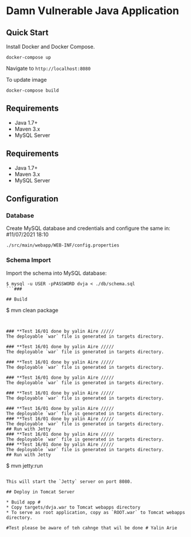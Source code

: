 # Damn Vulnerable Java Application

## Quick Start

Install Docker and Docker Compose.

```
docker-compose up
```
Navigate to `http://localhost:8080`

To update image

```
docker-compose build
```

## Requirements

* Java 1.7+
* Maven 3.x
* MySQL Server
## Requirements

* Java 1.7+
* Maven 3.x
* MySQL Server
## Configuration

### Database

Create MySQL database and credentials and configure the same in: #11/07/2021 18:10

```
./src/main/webapp/WEB-INF/config.properties
```

### Schema Import

Import the schema into MySQL database:

```
$ mysql -u USER -pPASSWORD dvja < ./db/schema.sql
```###

## Build

```
$ mvn clean package
```


### **Test 16/01 done by yalin Aire /////
The deployable `war` file is generated in targets directory.

### **Test 16/01 done by yalin Aire /////
The deployable `war` file is generated in targets directory.

### **Test 16/01 done by yalin Aire /////
The deployable `war` file is generated in targets directory.

### **Test 16/01 done by yalin Aire /////
The deployable `war` file is generated in targets directory.

### **Test 16/01 done by yalin Aire /////
The deployable `war` file is generated in targets directory.

### **Test 16/01 done by yalin Aire /////
The deployable `war` file is generated in targets directory.
### **Test 16/01 done by yalin Aire /////
The deployable `war` file is generated in targets directory.
## Run with Jetty
### **Test 16/01 done by yalin Aire /////
The deployable `war` file is generated in targets directory.
### **Test 16/01 done by yalin Aire /////
The deployable `war` file is generated in targets directory.
## Run with Jetty
```
$ mvn jetty:run
```

This will start the `Jetty` server on port 8080.

## Deploy in Tomcat Server

* Build app #
* Copy targets/dvja.war to Tomcat webapps directory
* To serve as root application, copy as `ROOT.war` to Tomcat webapps directory.

#Test please be aware of teh cahnge that wil be done # Yalin Arie 
